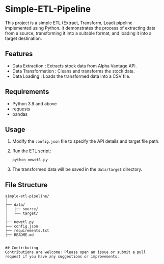 # Simple-ETL-Pipeline
This project is a simple ETL (Extract, Transform, Load) pipeline implemented using Python. It demonstrates the process of extracting data from a source, transforming it into a suitable format, and loading it into a target destination.


## Features

- Data Extraction : Extracts stock data from Alpha Vantage API.
- Data Transformation : Cleans and transforms the stock data.
- Data Loading : Loads the transformed data into a CSV file.

## Requirements

- Python 3.8 and above
- requests
- pandas


## Usage

1. Modify the `config.json` file to specify the API details and target file path.

2. Run the ETL script:

    ```bash
    python newetl.py
    ```

3. The transformed data will be saved in the `data/target` directory.


## File Structure

```plaintext
simple-etl-pipeline/
│
├── data/
│   ├── source/
│   └── target/
│
├── newetl.py
├── config.json
├── requirements.txt
├── README.md


## Contributing
Contributions are welcome! Please open an issue or submit a pull request if you have any suggestions or improvements.


